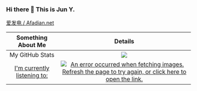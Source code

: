 ### Hi there 👋 This is Jun Y.



[爱发电 / Afadian.net](https://afdian.net/@ocoke)


| Something About Me | Details |
| :-: | :-: |
| My GitHub Stats| ![](https://github-readme-stats.mrdulin.vercel.app/api?username=oCoke&show_icons=true&hide_border=true) |
| [I'm currently listening to:](https://itsplaying.deno.dev/card?id=31ldqmkw53rigxjzgmf5wht465u4&progress=true) | [![An error occurred when fetching images. Refresh the page to try again, or click here to open the link. ](https://webstack-screenshot.vercel.app/?url=https%3A%2F%2Fitsplaying.deno.dev%2Fcard%3Fid%3D31ldqmkw53rigxjzgmf5wht465u4%26progress%3Dtrue&viewport=800x400&timeout=0&cache=5)](https://itsplaying.deno.dev/card?id=31ldqmkw53rigxjzgmf5wht465u4&progress=true) |
<!--
<p align="center">
<img src="">
</p>
-->

